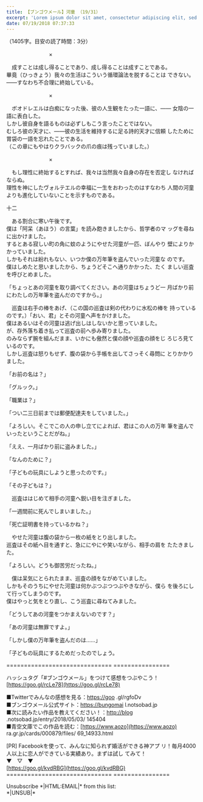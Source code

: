 ```yaml
---
title: 【ブンゴウメール】河童 （19/31）
excerpt: 'Lorem ipsum dolor sit amet, consectetur adipiscing elit, sed do eiusmod tempor incididunt ut labore et dolore magna aliqua. Praesent elementum facilisis leo vel fringilla est ullamcorper eget. At imperdiet dui accumsan sit amet nulla facilisi morbi tempus.'
date: 07/19/2018 07:37:33
---
```


（1405字。目安の読了時間：3分）

　　　　　　　　×

　成すことは成し得ることであり、成し得ることは成すことである。  
畢竟（ひっきょう）我々の生活はこういう循環論法を脱することは できない。  
――すなわち不合理に終始している。

  
　　　　　　　　×

　ボオドレエルは白痴になった後、彼の人生観をたった一語に、―― 女陰の一語に表白した。  
しかし彼自身を語るものは必ずしもこう言ったことではない。  
むしろ彼の天才に、――彼の生活を維持するに足る詩的天才に信頼 したために胃袋の一語を忘れたことである。  
（この章にもやはりクラバックの爪の痕は残っていました。）

　　　　　　　　×

　もし理性に終始するとすれば、我々は当然我々自身の存在を否定し なければならぬ。  
理性を神にしたヴォルテエルの幸福に一生をおわったのはすなわち 人間の河童よりも進化していないことを示すものである。

十二

  
　ある割合に寒い午後です。  
僕は「阿呆（あほう）の言葉」を読み飽きましたから、哲学者のマ ッグを尋ねに出かけました。  
するとある寂しい町の角に蚊のようにやせた河童が一匹、ぼんやり 壁によりかかっていました。  
しかもそれは紛れもない、いつか僕の万年筆を盗んでいった河童な のです。  
僕はしめたと思いましたから、ちょうどそこへ通りかかった、たく ましい巡査を呼びとめました。

  
「ちょっとあの河童を取り調べてください。あの河童はちょうど一 月ばかり前にわたしの万年筆を盗んだのですから。」

　巡査は右手の棒をあげ、（この国の巡査は剣の代わりに水松の棒を 持っているのです。）「おい、君」とその河童へ声をかけました。  
僕はあるいはその河童は逃げ出しはしないかと思っていました。  
が、存外落ち着き払って巡査の前へ歩み寄りました。  
のみならず腕を組んだまま、いかにも傲然と僕の顔や巡査の顔をじ ろじろ見ているのです。  
しかし巡査は怒りもせず、腹の袋から手帳を出してさっそく尋問に とりかかりました。

  
「お前の名は？」

「グルック。」

「職業は？」

「つい二三日前までは郵便配達夫をしていました。」

「よろしい。そこでこの人の申し立てによれば、君はこの人の万年 筆を盗んでいったということだがね。」

「ええ、一月ばかり前に盗みました。」

「なんのために？」

「子どもの玩具にしようと思ったのです。」

「その子どもは？」

　巡査ははじめて相手の河童へ鋭い目を注ぎました。

  
「一週間前に死んでしまいました。」

「死亡証明書を持っているかね？」

　やせた河童は腹の袋から一枚の紙をとり出しました。  
巡査はその紙へ目を通すと、急ににやにや笑いながら、相手の肩を たたきました。

  
「よろしい。どうも御苦労だったね。」

　僕は呆気にとられたまま、巡査の顔をながめていました。  
しかもそのうちにやせた河童は何かぶつぶつつぶやきながら、僕ら を後ろにして行ってしまうのです。  
僕はやっと気をとり直し、こう巡査に尋ねてみました。

  
「どうしてあの河童をつかまえないのです？」

「あの河童は無罪ですよ。」

「しかし僕の万年筆を盗んだのは……」

「子どもの玩具にするためだったのでしょう。

\============================== ================

ハッシュタグ「#ブンゴウメール」をつけて感想をつぶやこう！ [https://goo.gl/rcLe78](https://goo.gl/rcLe78)

■Twitterでみんなの感想を見る：[https://goo](https://goo) .gl/rgfoDv  
■ブンゴウメール公式サイト：[https://bungomai](https://bungomai) l.notsobad.jp  
■次に読みたい作品を教えてください！：[http://blog](http://blog) .notsobad.jp/entry/2018/05/03/ 145404  
■青空文庫でこの作品を読む：[https://www.aozo](https://www.aozo) ra.gr.jp/cards/000879/files/ 69\_14933.html

\[PR\] Facebookを使って、みんなに知られず婚活ができる神アプ リ！毎月4000人以上に恋人ができている実績あり。まずは試し てみて！  
▼　▽　▼  
[https://goo.gl/kvdRBG](https://goo.gl/kvdRBG)  
\============================== ================

Unsubscribe \*|HTML:EMAIL|\* from this list:  
\*|UNSUB|\*